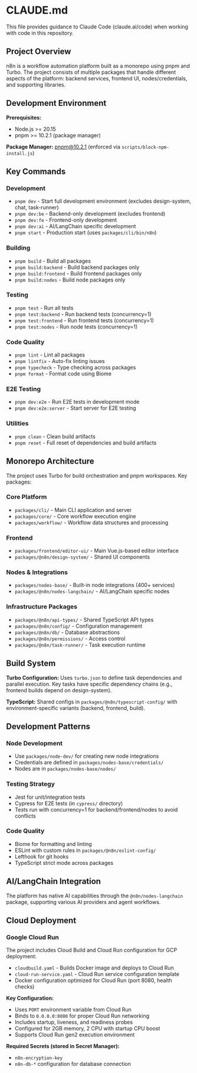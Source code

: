 # CLAUDE.md

This file provides guidance to Claude Code (claude.ai/code) when working with code in this repository.

## Project Overview

n8n is a workflow automation platform built as a monorepo using pnpm and Turbo. The project consists of multiple packages that handle different aspects of the platform: backend services, frontend UI, nodes/credentials, and supporting libraries.

## Development Environment

**Prerequisites:**
- Node.js >= 20.15
- pnpm >= 10.2.1 (package manager)

**Package Manager:** pnpm@10.2.1 (enforced via `scripts/block-npm-install.js`)

## Key Commands

### Development
- `pnpm dev` - Start full development environment (excludes design-system, chat, task-runner)
- `pnpm dev:be` - Backend-only development (excludes frontend)
- `pnpm dev:fe` - Frontend-only development
- `pnpm dev:ai` - AI/LangChain specific development
- `pnpm start` - Production start (uses `packages/cli/bin/n8n`)

### Building
- `pnpm build` - Build all packages
- `pnpm build:backend` - Build backend packages only
- `pnpm build:frontend` - Build frontend packages only
- `pnpm build:nodes` - Build node packages only

### Testing
- `pnpm test` - Run all tests
- `pnpm test:backend` - Run backend tests (concurrency=1)
- `pnpm test:frontend` - Run frontend tests (concurrency=1) 
- `pnpm test:nodes` - Run node tests (concurrency=1)

### Code Quality
- `pnpm lint` - Lint all packages
- `pnpm lintfix` - Auto-fix linting issues
- `pnpm typecheck` - Type checking across packages
- `pnpm format` - Format code using Biome

### E2E Testing
- `pnpm dev:e2e` - Run E2E tests in development mode
- `pnpm dev:e2e:server` - Start server for E2E testing

### Utilities
- `pnpm clean` - Clean build artifacts
- `pnpm reset` - Full reset of dependencies and build artifacts

## Monorepo Architecture

The project uses Turbo for build orchestration and pnpm workspaces. Key packages:

### Core Platform
- `packages/cli/` - Main CLI application and server
- `packages/core/` - Core workflow execution engine
- `packages/workflow/` - Workflow data structures and processing

### Frontend
- `packages/frontend/editor-ui/` - Main Vue.js-based editor interface
- `packages/@n8n/design-system/` - Shared UI components

### Nodes & Integrations
- `packages/nodes-base/` - Built-in node integrations (400+ services)
- `packages/@n8n/nodes-langchain/` - AI/LangChain specific nodes

### Infrastructure Packages
- `packages/@n8n/api-types/` - Shared TypeScript API types
- `packages/@n8n/config/` - Configuration management
- `packages/@n8n/db/` - Database abstractions
- `packages/@n8n/permissions/` - Access control
- `packages/@n8n/task-runner/` - Task execution runtime

## Build System

**Turbo Configuration:** Uses `turbo.json` to define task dependencies and parallel execution. Key tasks have specific dependency chains (e.g., frontend builds depend on design-system).

**TypeScript:** Shared configs in `packages/@n8n/typescript-config/` with environment-specific variants (backend, frontend, build).

## Development Patterns

### Node Development
- Use `packages/node-dev/` for creating new node integrations
- Credentials are defined in `packages/nodes-base/credentials/`
- Nodes are in `packages/nodes-base/nodes/`

### Testing Strategy
- Jest for unit/integration tests
- Cypress for E2E tests (in `cypress/` directory)
- Tests run with concurrency=1 for backend/frontend/nodes to avoid conflicts

### Code Quality
- Biome for formatting and linting
- ESLint with custom rules in `packages/@n8n/eslint-config/`
- Lefthook for git hooks
- TypeScript strict mode across packages

## AI/LangChain Integration

The platform has native AI capabilities through the `@n8n/nodes-langchain` package, supporting various AI providers and agent workflows.

## Cloud Deployment

### Google Cloud Run

The project includes Cloud Build and Cloud Run configuration for GCP deployment:

- `cloudbuild.yaml` - Builds Docker image and deploys to Cloud Run
- `cloud-run-service.yaml` - Cloud Run service configuration template
- Docker configuration optimized for Cloud Run (port 8080, health checks)

**Key Configuration:**
- Uses `PORT` environment variable from Cloud Run
- Binds to `0.0.0.0:8080` for proper Cloud Run networking
- Includes startup, liveness, and readiness probes
- Configured for 2GB memory, 2 CPU with startup CPU boost
- Supports Cloud Run gen2 execution environment

**Required Secrets (stored in Secret Manager):**
- `n8n-encryption-key`
- `n8n-db-*` configuration for database connection